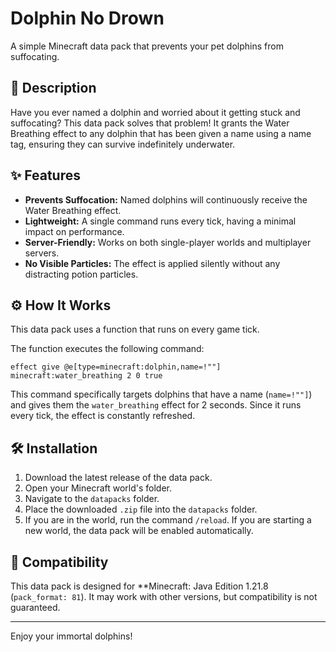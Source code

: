 # Dolphin No Drown

A simple Minecraft data pack that prevents your pet dolphins from suffocating.

## 📖 Description

Have you ever named a dolphin and worried about it getting stuck and suffocating? This data pack solves that problem! It grants the Water Breathing effect to any dolphin that has been given a name using a name tag, ensuring they can survive indefinitely underwater.

## ✨ Features

- **Prevents Suffocation:** Named dolphins will continuously receive the Water Breathing effect.
- **Lightweight:** A single command runs every tick, having a minimal impact on performance.
- **Server-Friendly:** Works on both single-player worlds and multiplayer servers.
- **No Visible Particles:** The effect is applied silently without any distracting potion particles.

## ⚙️ How It Works

This data pack uses a function that runs on every game tick.

The function executes the following command:

```mcfunction
effect give @e[type=minecraft:dolphin,name=!""] minecraft:water_breathing 2 0 true
```

This command specifically targets dolphins that have a name (`name=!""]`) and gives them the `water_breathing` effect for 2 seconds. Since it runs every tick, the effect is constantly refreshed.

## 🛠️ Installation

1. Download the latest release of the data pack.
2. Open your Minecraft world's folder.
3. Navigate to the `datapacks` folder.
4. Place the downloaded `.zip` file into the `datapacks` folder.
5. If you are in the world, run the command `/reload`. If you are starting a new world, the data pack will be enabled automatically.

## 📝 Compatibility

This data pack is designed for **Minecraft: Java Edition 1.21.8 (`pack_format: 81`). It may work with other versions, but compatibility is not guaranteed.

---

Enjoy your immortal dolphins!
